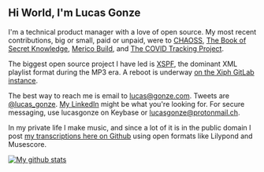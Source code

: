 ## Hi World, I'm Lucas Gonze

I'm a technical product manager with a love of open source. My most recent contributions, big or small, paid or unpaid, were to [CHAOSS](https://chaoss.info/), [The Book of Secret Knowledge](https://github.com/trimstray/the-book-of-secret-knowledge), [Merico Build](https://github.com/merico-dev/build), and [The COVID Tracking Project](https://github.com/orgs/COVID19Tracking/dashboard). 

The biggest open source project I have led is [XSPF](http://xspf.org), the dominant XML playlist format during the MP3 era. A reboot is underway [on the Xiph GitLab instance](https://gitlab.xiph.org/xiph/xspf-website).

The best way to reach me is email to lucas@gonze.com. Tweets are [@lucas_gonze](https://twitter.com/lucas_gonze). [My LinkedIn](https://www.linkedin.com/in/lucasgonze/) might be what you're looking for. For secure messaging, use lucasgonze on Keybase or lucasgonze@protonmail.ch.

In my private life I make music, and since a lot of it is in the public domain I post [my transcriptions here on Github](https://duckduckgo.com/?q=site%3Agithub.com+lucasgonze+music&ia=web) using open formats like Lilypond and Musescore.

<a href="https://github.com/anuraghazra/github-readme-stats">![My github stats](https://github-readme-stats.vercel.app/api?username=lucasgonze&show_icons=true)</a>

